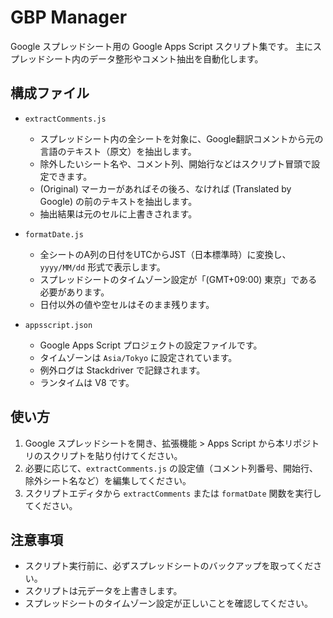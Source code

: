 # GBP Manager

Google スプレッドシート用の Google Apps Script スクリプト集です。
主にスプレッドシート内のデータ整形やコメント抽出を自動化します。

## 構成ファイル

- `extractComments.js`
  - スプレッドシート内の全シートを対象に、Google翻訳コメントから元の言語のテキスト（原文）を抽出します。
  - 除外したいシート名や、コメント列、開始行などはスクリプト冒頭で設定できます。
  - (Original) マーカーがあればその後ろ、なければ (Translated by Google) の前のテキストを抽出します。
  - 抽出結果は元のセルに上書きされます。

- `formatDate.js`
  - 全シートのA列の日付をUTCからJST（日本標準時）に変換し、`yyyy/MM/dd` 形式で表示します。
  - スプレッドシートのタイムゾーン設定が「(GMT+09:00) 東京」である必要があります。
  - 日付以外の値や空セルはそのまま残ります。

- `appsscript.json`
  - Google Apps Script プロジェクトの設定ファイルです。
  - タイムゾーンは `Asia/Tokyo` に設定されています。
  - 例外ログは Stackdriver で記録されます。
  - ランタイムは V8 です。

## 使い方

1. Google スプレッドシートを開き、拡張機能 > Apps Script から本リポジトリのスクリプトを貼り付けてください。
2. 必要に応じて、`extractComments.js` の設定値（コメント列番号、開始行、除外シート名など）を編集してください。
3. スクリプトエディタから `extractComments` または `formatDate` 関数を実行してください。

## 注意事項

- スクリプト実行前に、必ずスプレッドシートのバックアップを取ってください。
- スクリプトは元データを上書きします。
- スプレッドシートのタイムゾーン設定が正しいことを確認してください。 